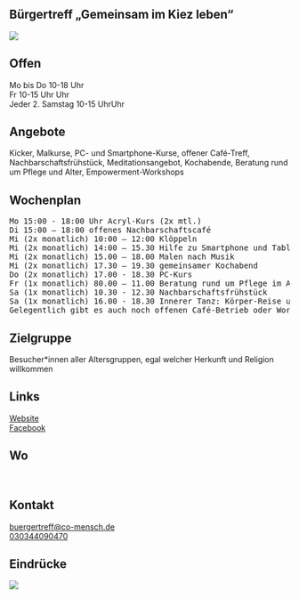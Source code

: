 ## Bürgertreff „Gemeinsam im Kiez leben“
<img id="topmedia" src="/Freizeit/Images/360Grad/logo.jpg" />

## Offen
Mo bis Do 10-18 Uhr<br>
Fr 10-15 Uhr Uhr<br>
Jeder 2. Samstag 10-15 UhrUhr<br>

## Angebote
Kicker, Malkurse, PC- und Smartphone-Kurse, offener Café-Treff, Nachbarschaftsfrühstück, Meditationsangebot, Kochabende, Beratung rund um Pflege und Alter, Empowerment-Workshops
## Wochenplan
<pre id="weeklyschedule">
Mo 15:00 - 18:00 Uhr Acryl-Kurs (2x mtl.)
Di 15:00 – 18:00 offenes Nachbarschaftscafé
Mi (2x monatlich) 10:00 – 12:00 Klöppeln
Mi (2x monatlich) 14:00 – 15.30 Hilfe zu Smartphone und Tablet
Mi (2x monatlich) 15.00 – 18.00 Malen nach Musik
Mi (2x monatlich) 17.30 – 19.30 gemeinsamer Kochabend
Do (2x monatlich) 17.00 - 18.30 PC-Kurs 
Fr (1x monatlich) 80.00 – 11.00 Beratung rund um Pflege im Alter
Sa (1x monatlich) 10.30 - 12.30 Nachbarschaftsfrühstück
Sa (1x monatlich) 16.00 - 18.30 Innerer Tanz: Körper-Reise und Mediation
Gelegentlich gibt es auch noch offenen Café-Betrieb oder Workshops, wenn die Räume nicht mit anderen Angeboten belegt sind.
</pre>

## Zielgruppe
Besucher*innen aller Altersgruppen, egal welcher Herkunft und Religion willkommen

## Links
<a class="external_link" href=" http://www.gemeinsam-im-kiez.de/">Website</a><br>
<a class="external_link" href=" https://www.facebook.com/B%C3%BCrgertreff-Gemeinsam-im-Kiez-leben-der-Cooperative-Mensch-596830347409555/">Facebook</a><br>

## Wo
<div id="gmap"></div>
<script>window.onload = showMap('Schöneicher Straße 10A, 13055 Berlin', 0, 'gmap_mini')</script><br>

## Kontakt
[buergertreff@co-mensch.de](buergertreff@co-mensch.de)<br>
<a href="tel:+4930344090470 "> 030344090470</a>

## Eindrücke
<div class="mediacontainer">
  <img src="Images/360Grad/1.jpg " />
</div>
